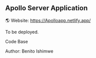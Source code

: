 ## Apollo Server Application

🌎 Website: https://Apolloapp.netlify.app/

To be deployed.

Code Base

Author: Benito Ishimwe
